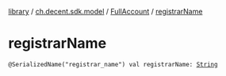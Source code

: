 [library](../../index.md) / [ch.decent.sdk.model](../index.md) / [FullAccount](index.md) / [registrarName](./registrar-name.md)

# registrarName

`@SerializedName("registrar_name") val registrarName: `[`String`](https://kotlinlang.org/api/latest/jvm/stdlib/kotlin/-string/index.html)